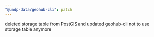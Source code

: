 ```yaml
---
"@undp-data/geohub-cli": patch
---
```


deleted storage table from PostGIS and updated geohub-cli not to use storage table anymore
